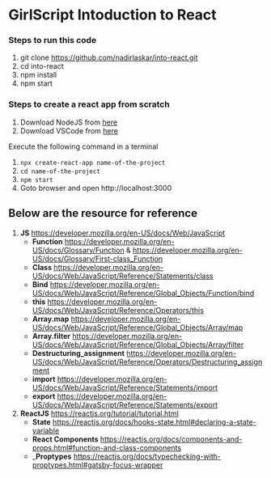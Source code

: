 # GirlScript Intoduction to React

### Steps to run this code

1. git clone https://github.com/nadirlaskar/into-react.git
2. cd into-react
3. npm install
4. npm start

### Steps to create a react app from scratch

1. Download NodeJS from [here](https://nodejs.org/en/download/)
2. Download VSCode from [here](https://code.visualstudio.com/download)

Execute the following command in a terminal

1. `npx create-react-app name-of-the-project`
2. `cd name-of-the-project`
3. `npm start`
4. Goto browser and open http://localhost:3000


## Below are the resource for reference

1. **JS** https://developer.mozilla.org/en-US/docs/Web/JavaScript
      * __Function__ https://developer.mozilla.org/en-US/docs/Glossary/Function & https://developer.mozilla.org/en-US/docs/Glossary/First-class_Function
      * __Class__ https://developer.mozilla.org/en-US/docs/Web/JavaScript/Reference/Statements/class
      * __Bind__ https://developer.mozilla.org/en-US/docs/Web/JavaScript/Reference/Global_Objects/Function/bind
      * __this__ https://developer.mozilla.org/en-US/docs/Web/JavaScript/Reference/Operators/this
      * __Array.map__ https://developer.mozilla.org/en-US/docs/Web/JavaScript/Reference/Global_Objects/Array/map
      * __Array.filter__ https://developer.mozilla.org/en-US/docs/Web/JavaScript/Reference/Global_Objects/Array/filter
      * __Destructuring_assignment__ https://developer.mozilla.org/en-US/docs/Web/JavaScript/Reference/Operators/Destructuring_assignment
      * __import__ https://developer.mozilla.org/en-US/docs/Web/JavaScript/Reference/Statements/import
      * __export__ https://developer.mozilla.org/en-US/docs/Web/JavaScript/Reference/Statements/export
2. **ReactJS** https://reactjs.org/tutorial/tutorial.html
      * __State__ https://reactjs.org/docs/hooks-state.html#declaring-a-state-variable
      * __React Components__ https://reactjs.org/docs/components-and-props.html#function-and-class-components
      * ___Proptypes__ https://reactjs.org/docs/typechecking-with-proptypes.html#gatsby-focus-wrapper
